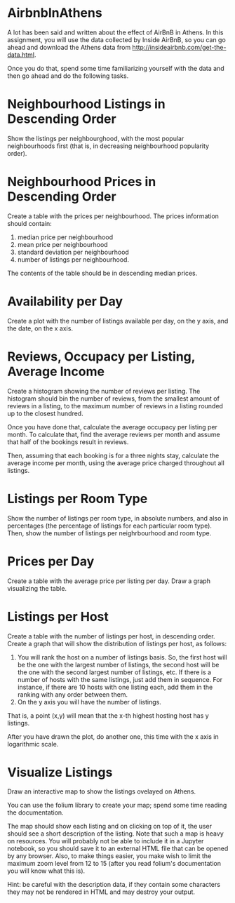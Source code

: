 # AirbnbInAthens

A lot has been said and written about the effect of AirBnB in Athens. In this assignment, you will use the data collected by Inside AirBnB, so you can go ahead and download the Athens data from http://insideairbnb.com/get-the-data.html.

Once you do that, spend some time familiarizing yourself with the data and then go ahead and do the following tasks.

# Neighbourhood Listings in Descending Order
Show the listings per neighbourghood, with the most popular neighbourhoods first (that is, in decreasing neighbourhood popularity order).

# Neighbourhood Prices in Descending Order
Create a table with the prices per neighbourhood. The prices information should contain:
1. median price per neighbourhood
2. mean price per neighbourhood
3. standard deviation per neighbourhood
4. number of listings per neighbourhood.

The contents of the table should be in descending median prices.

# Availability per Day
Create a plot with the number of listings available per day, on the y axis, and the date, on the x axis.

# Reviews, Occupacy per Listing, Average Income
Create a histogram showing the number of reviews per listing. The histogram should bin the number of reviews, from the smallest amount of reviews in a listing, to the maximum number of reviews in a listing rounded up to the closest hundred.

Once you have done that, calculate the average occupacy per listing per month. To calculate that, find the average reviews per month and assume that half of the bookings result in reviews.

Then, assuming that each booking is for a three nights stay, calculate the average income per month, using the average price charged throughout all listings.

# Listings per Room Type
Show the number of listings per room type, in absolute numbers, and also in percentages (the percentage of listings for each particular room type). Then, show the number of listings per neighrbourhood and room type.

# Prices per Day
Create a table with the average price per listing per day. Draw a graph visualizing the table.

# Listings per Host
Create a table with the number of listings per host, in descending order. Create a graph that will show the distribution of listings per host, as follows:

1. You will rank the host on a number of listings basis. So, the first host will be the one with the largest number of listings, the second host will be the one with the second largest number of listings, etc. If there is a number of hosts with the same listings, just add them in sequence. For instance, if there are 10 hosts with one listing each, add them in the ranking with any order between them.
2. On the y axis you will have the number of listings.

That is, a point (x,y) will mean that the x-th highest hosting host has y listings.

After you have drawn the plot, do another one, this time with the x axis in logarithmic scale.

# Visualize Listings
Draw an interactive map to show the listings ovelayed on Athens.

You can use the folium library to create your map; spend some time reading the documentation.

The map should show each listing and on clicking on top of it, the user should see a short description of the listing.
Note that such a map is heavy on resources. You will probably not be able to include it in a Jupyter notebook, so you should save it to an external HTML file that can be opened by any browser. Also, to make things easier, you make wish to limit the maximum zoom level from 12 to 15 (after you read folium's documentation you will know what this is).

Hint: be careful with the description data, if they contain some characters they may not be rendered in HTML and may destroy your output.
